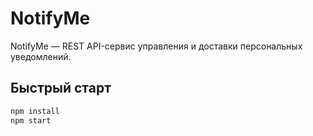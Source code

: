# NotifyMe

NotifyMe — REST API-сервис управления и доставки персональных уведомлений.

## Быстрый старт

```bash
npm install
npm start
```
